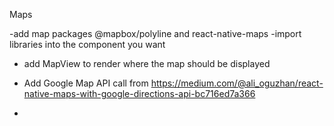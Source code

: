 
Maps

-add map packages @mapbox/polyline and react-native-maps
-import libraries into the component you want

- add MapView to render where the map should be displayed

- Add Google Map API call from https://medium.com/@ali_oguzhan/react-native-maps-with-google-directions-api-bc716ed7a366

 -